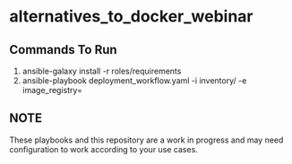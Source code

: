 # alternatives_to_docker_webinar
## Commands To Run
1. ansible-galaxy install -r roles/requirements
2. ansible-playbook deployment_workflow.yaml -i inventory/ -e image_registry=<your image registry>

## NOTE
These playbooks and this repository are a work in progress and may need configuration to work according to your use cases.
